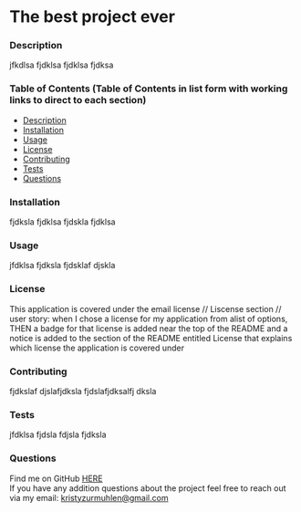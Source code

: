 
  # The best project ever  

  
  ### Description
  jfkdlsa fjdklsa fjdklsa fjdksa
  
  
  ### Table of Contents (Table of Contents in list form with working links to direct to each section)
  * [Description](https://github.com/Kristy-coding/README-Generator/blob/main/README.md#description)
  * [Installation](https://github.com/Kristy-coding/README-Generator/blob/main/README.md#installation)
  * [Usage](https://github.com/Kristy-coding/README-Generator/blob/main/README.md#usage)
  * [License](https://github.com/Kristy-coding/README-Generator/blob/main/README.md#license)
  * [Contributing](https://github.com/Kristy-coding/README-Generator/blob/main/README.md#contributing)
  * [Tests](https://github.com/Kristy-coding/README-Generator/blob/main/README.md#tests)
  * [Questions](https://github.com/Kristy-coding/README-Generator/blob/main/README.md#questions)
  
  ### Installation
  fjdksla fjdklsa fjdskla fjdklsa
  

  ### Usage
  jfdklsa fjdksla fjdsklaf djskla

 
  ### License
  This application is covered under the email license
  // Liscense section 
  // user story: when I chose a license for my application from alist of options, THEN a badge for that license is added near the top of the README and a notice is added to the section of the README entitled License that explains which license the application is covered under
  
  
  ### Contributing
   fjdkslaf djslafjdksla fjdslafjdksalfj dksla
  
   
  ### Tests
  jfdklsa fjdsla fdjsla fjdksla
  
  ### Questions
  
  Find me on GitHub [HERE](https://github.com/Kristy-coding)<br/>
  If you have any addition questions about the project feel free to reach out via my email: kristyzurmuhlen@gmail.com
  

  